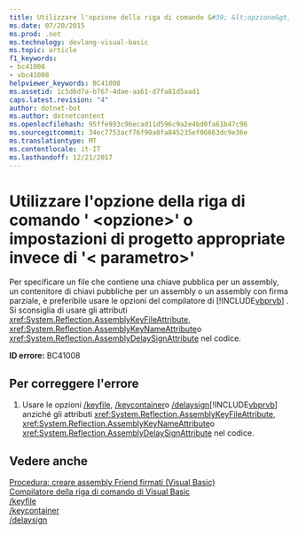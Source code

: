 ```yaml
---
title: Utilizzare l'opzione della riga di comando &#39; &lt;opzione&gt;&#39; o impostazioni di progetto appropriate invece di &#39;&lt; parametro&gt;&#39;
ms.date: 07/20/2015
ms.prod: .net
ms.technology: devlang-visual-basic
ms.topic: article
f1_keywords:
- bc41008
- vbc41008
helpviewer_keywords: BC41008
ms.assetid: 1c5d6d7a-b767-4dae-aa61-d7fa81d5aad1
caps.latest.revision: "4"
author: dotnet-bot
ms.author: dotnetcontent
ms.openlocfilehash: 95ffe993c96ecad11d596c9a2e4bd0fa61b47c96
ms.sourcegitcommit: 34ec7753acf76f90a0fa845235ef06663dc9e36e
ms.translationtype: MT
ms.contentlocale: it-IT
ms.lasthandoff: 12/21/2017
---
```

# <a name="use-command-line-option-39ltoptiongt39-or-appropriate-project-settings-instead-of-39ltparametergt39"></a>Utilizzare l'opzione della riga di comando &#39; &lt;opzione&gt;&#39; o impostazioni di progetto appropriate invece di &#39;&lt; parametro&gt;&#39;
Per specificare un file che contiene una chiave pubblica per un assembly, un contenitore di chiavi pubbliche per un assembly o un assembly con firma parziale, è preferibile usare le opzioni del compilatore di [!INCLUDE[vbprvb](~/includes/vbprvb-md.md)] . Si sconsiglia di usare gli attributi <xref:System.Reflection.AssemblyKeyFileAttribute>, <xref:System.Reflection.AssemblyKeyNameAttribute>o <xref:System.Reflection.AssemblyDelaySignAttribute> nel codice.  
  
 **ID errore:** BC41008  
  
## <a name="to-correct-this-error"></a>Per correggere l'errore  
  
1.  Usare le opzioni [/keyfile](../../visual-basic/reference/command-line-compiler/keyfile.md), [/keycontainer](../../visual-basic/reference/command-line-compiler/keycontainer.md)o [/delaysign](../../visual-basic/reference/command-line-compiler/delaysign.md)[!INCLUDE[vbprvb](~/includes/vbprvb-md.md)] anziché gli attributi <xref:System.Reflection.AssemblyKeyFileAttribute>, <xref:System.Reflection.AssemblyKeyNameAttribute>o <xref:System.Reflection.AssemblyDelaySignAttribute> nel codice.  
  
## <a name="see-also"></a>Vedere anche  
 [Procedura: creare assembly Friend firmati (Visual Basic)](../programming-guide/concepts/assemblies-gac/how-to-create-signed-friend-assemblies.md)  
 [Compilatore della riga di comando di Visual Basic](../../visual-basic/reference/command-line-compiler/index.md)  
 [/keyfile](../../visual-basic/reference/command-line-compiler/keyfile.md)  
 [/keycontainer](../../visual-basic/reference/command-line-compiler/keycontainer.md)  
 [/delaysign](../../visual-basic/reference/command-line-compiler/delaysign.md)
